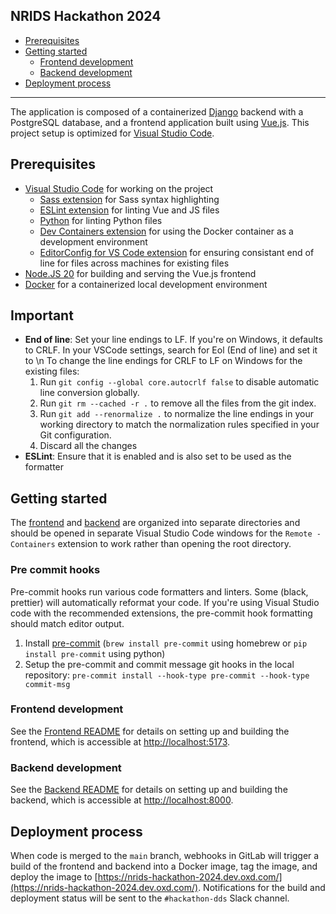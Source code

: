 ## NRIDS Hackathon 2024

- [Prerequisites](#prerequisites)
- [Getting started](#gettingstarted)
  - [Frontend development](#frontend)
  - [Backend development](#backend)
- [Deployment process](#servers-deployment)
---

The application is composed of a containerized [Django](https://www.djangoproject.com/) backend with a PostgreSQL database, and a frontend application built using [Vue.js](https://vuejs.org/). This project setup is optimized for [Visual Studio Code](https://code.visualstudio.com/).

## <a name="prerequisites"></a>Prerequisites

- [Visual Studio Code](https://code.visualstudio.com/) for working on the project
  - [Sass extension](https://marketplace.visualstudio.com/items?itemName=Syler.sass-indented) for Sass syntax highlighting
  - [ESLint extension](https://marketplace.visualstudio.com/items?itemName=dbaeumer.vscode-eslint) for linting Vue and JS files
  - [Python](https://marketplace.visualstudio.com/items?itemName=ms-python.python) for linting Python files
  - [Dev Containers extension](https://marketplace.visualstudio.com/items?itemName=ms-vscode-remote.remote-containers) for using the Docker container as a development environment
  - [EditorConfig for VS Code extension](https://marketplace.visualstudio.com/items?itemName=EditorConfig.EditorConfig) for ensuring consistant end of line for files across machines for existing files
- [Node.JS 20](https://nodejs.org/en/) for building and serving the Vue.js frontend
- [Docker](https://download.docker.com/mac/stable/Docker.dmg) for a containerized local development environment

## <a name="important"></a>Important

- **End of line**: Set your line endings to LF. If you're on Windows, it defaults to CRLF. In your VSCode settings, search for Eol (End of line) and set it to \n
    To change the line endings for CRLF to LF on Windows for the existing files:
    1. Run `git config --global core.autocrlf false` to disable automatic line conversion globally.
    2. Run `git rm --cached -r .` to remove all the files from the git index.
    3. Run `git add --renormalize .` to normalize the line endings in your working directory to match the normalization rules specified in your Git configuration.
    4. Discard all the changes
- **ESLint**: Ensure that it is enabled and is also set to be used as the formatter

## <a name="gettingstarted"></a>Getting started

The [frontend](frontend/) and [backend](backend/) are organized into separate directories and should be opened in separate Visual Studio Code windows for the `Remote - Containers` extension to work rather than opening the root directory.

### <a name="pre-commit"></a>Pre commit hooks

Pre-commit hooks run various code formatters and linters. Some (black, prettier) will automatically reformat your code. If you're
using Visual Studio code with the recommended extensions, the pre-commit hook formatting should match editor output.

1. Install [pre-commit](https://pre-commit.com/#install) (`brew install pre-commit` using homebrew or `pip install pre-commit` using python)
2. Setup the pre-commit and commit message git hooks in the local repository: `pre-commit install --hook-type pre-commit --hook-type commit-msg`

### <a name="frontend"></a>Frontend development

See the [Frontend README](frontend/README.md) for details on setting up and building the frontend, which is accessible at [http://localhost:5173](http://localhost:5173).

### <a name="backend"></a>Backend development

See the [Backend README](backend/README.md) for details on setting up and building the backend, which is accessible at [http://localhost:8000](http://localhost:8000).

## <a name="servers-deployment"></a>Deployment process

When code is merged to the `main` branch, webhooks in GitLab will trigger a build of the frontend and backend into a Docker image, tag the image, and deploy the image to [https://nrids-hackathon-2024.dev.oxd.com/](https://nrids-hackathon-2024.dev.oxd.com/). Notifications for the build and deployment status will be sent to the `#hackathon-dds` Slack channel.
